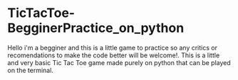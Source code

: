 # TicTacToe-BegginerPractice_on_python
Hello i'm a begginer and this is a little game to practice so any critics or recomendations to make the code better will be welcome!. 
This is a little and very basic Tic Tac Toe game made purely on python that can be played on the terminal. 
